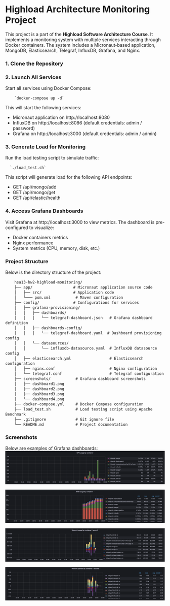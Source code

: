 # Highload Architecture Monitoring Project

This project is a part of the **Highload Software Architecture Course**. It implements a monitoring system with multiple services interacting through Docker containers. The system includes a Micronaut-based application, MongoDB, Elasticsearch, Telegraf, InfluxDB, Grafana, and Nginx.

### 1. Clone the Repository
### 2. Launch All Services

Start all services using Docker Compose:

		`docker-compose up -d`

This will start the following services:
- Micronaut application on http://localhost:8080
- InfluxDB on http://localhost:8086 (default credentials: admin / password)
- Grafana on http://localhost:3000 (default credentials: admin / admin)

### 3. Generate Load for Monitoring

Run the load testing script to simulate traffic:

      `./load_test.sh`

This script will generate load for the following API endpoints:
- GET /api/mongo/add
- GET /api/mongo/get
- GET /api/elastic/health
### 4. Access Grafana Dashboards

Visit Grafana at http://localhost:3000 to view metrics. The dashboard is pre-configured to visualize:
- Docker containers metrics
- Nginx performance
- System metrics (CPU, memory, disk, etc.)

### Project Structure

Below is the directory structure of the project:

		hsa13-hw2-highload-monitoring/
		├── app/                  # Micronaut application source code
		│   ├── src/              # Application code
		│   └─── pom.xml           # Maven configuration
		├── config/               # Configurations for services
		│   ├── grafana-provisioning/
		│   │   ├── dashboards/
		│   │   │   └── telegraf-dashboard.json   # Grafana dashboard definition
		│   │   ├── dashboards-config/
		│   │   │   └── telegraf-dashboard.yaml  # Dashboard provisioning config
		│   │   └── datasources/
		│   │       └── influxdb-datasource.yaml  # InfluxDB datasource config
		│   ├── elasticsearch.yml                 # Elasticsearch configuration
		│   ├── nginx.conf                        # Nginx configuration
		│   └── telegraf.conf                     # Telegraf configuration
		├── screenshots/           # Grafana dashboard screenshots
		│   ├── dashboard1.png
		│   ├── dashboard2.png
		│   ├── dashboard3.png
		│   └── dashboard4.png
		├── docker-compose.yml     # Docker Compose configuration
		├── load_test.sh           # Load testing script using Apache Benchmark
		├── .gitignore             # Git ignore file
		└── README.md              # Project documentation

### Screenshots

Below are examples of Grafana dashboards:
[![](https://github.com/kovamaru/hsa13-hw2-highload-monitoring/blob/main/screenshots/dashboard1.png)](https://github.com/kovamaru/hsa13-hw2-highload-monitoring/blob/main/screenshots/dashboard1.png)

[![](https://github.com/kovamaru/hsa13-hw2-highload-monitoring/blob/main/screenshots/dashboard2.png)](https://github.com/kovamaru/hsa13-hw2-highload-monitoring/blob/main/screenshots/dashboard2.png)

[![](https://github.com/kovamaru/hsa13-hw2-highload-monitoring/blob/main/screenshots/dashboard3.png)](https://github.com/kovamaru/hsa13-hw2-highload-monitoring/blob/main/screenshots/dashboard3.png)

[![](https://github.com/kovamaru/hsa13-hw2-highload-monitoring/blob/main/screenshots/dashboard4.png)](https://github.com/kovamaru/hsa13-hw2-highload-monitoring/blob/main/screenshots/dashboard4.png)
